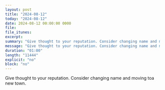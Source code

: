```yaml
---
layout: post
title: "2024-08-12"
today: "2024-08-12"
date: 2024-08-12 00:00:00 0000
file:
file_itunes:
excerpt:
summary: "Give thought to your reputation. Consider changing name and moving toa new town."
message: "Give thought to your reputation. Consider changing name and moving toa new town."
duration: "01:00"
length: "11444"
explicit: "no"
block: "no"
---
```

Give thought to your reputation. Consider changing name and moving toa new town.

